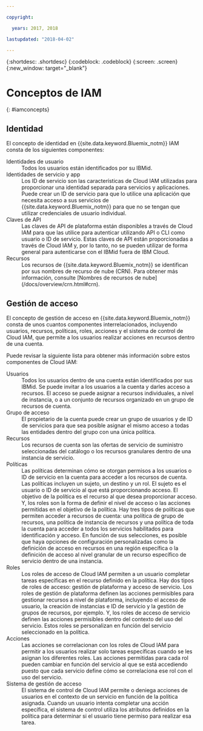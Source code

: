 ```yaml
---

copyright:

  years: 2017, 2018

lastupdated: "2018-04-02"

---
```


{:shortdesc: .shortdesc}
{:codeblock: .codeblock}
{:screen: .screen}
{:new_window: target="_blank"}

# Conceptos de IAM
{: #iamconcepts}

## Identidad

El concepto de identidad en {{site.data.keyword.Bluemix_notm}} IAM consta de los siguientes componentes:

<dl>
<dt>Identidades de usuario</dt>
<dd>Todos los usuarios están identificados por su IBMid.</dd>
<dt>Identidades de servicio y app</dt>
<dd>Los ID de servicio son las características de Cloud IAM utilizadas para proporcionar una identidad separada para servicios y aplicaciones. Puede crear un ID de servicio para que lo utilice una aplicación que necesita acceso a sus servicios de {{site.data.keyword.Bluemix_notm}} para que no se tengan que utilizar credenciales de usuario individual.</dd>
<dt>Claves de API</dt>
<dd>Las claves de API de plataforma están disponibles a través de Cloud IAM para que las utilice para autenticar utilizando API o CLI como usuario o ID de servicio. Estas claves de API están proporcionadas a través de Cloud IAM y, por lo tanto, no se pueden utilizar de forma general para autenticarse con el IBMid fuera de IBM Cloud. </dd>
<dt>Recursos</dt>
<dd>Los recursos de {{site.data.keyword.Bluemix_notm}} se identifican por sus nombres de recurso de nube (CRN). Para obtener más información, consulte [Nombres de recursos de nube](/docs/overview/crn.html#crn).</dd>
</dl>

## Gestión de acceso

El concepto de gestión de acceso en {{site.data.keyword.Bluemix_notm}} consta de unos cuantos componentes interrelacionados, incluyendo usuarios, recursos, políticas, roles, acciones y el sistema de control de Cloud IAM, que permite a los usuarios realizar acciones en recursos dentro de una cuenta.

Puede revisar la siguiente lista para obtener más información sobre estos componentes de Cloud IAM:

<dl>
<dt>Usuarios</dt>
<dd>Todos los usuarios dentro de una cuenta están identificados por sus IBMid. Se puede invitar a los usuarios a la cuenta y darles acceso a recursos. El acceso se puede asignar a recursos individuales, a nivel de instancia, o a un conjunto de recursos organizado en un grupo de recursos de cuenta.</dd>
<dt>Grupo de acceso</dt>
<dd>El propietario de la cuenta puede crear un grupo de usuarios y de ID de servicios para que sea posible asignar el mismo acceso a todas las entidades dentro del grupo con una única política.</dd>
<dt>Recursos</dt>
<dd>Los recursos de cuenta son las ofertas de servicio de suministro seleccionadas del catálogo o los recursos granulares dentro de una instancia de servicio.</dd>
<dt>Políticas</dt>
<dd>Las políticas determinan cómo se otorgan permisos a los usuarios o ID de servicio en la cuenta para acceder a los recursos de cuenta. Las políticas incluyen un sujeto, un destino y un rol. El sujeto es el usuario o ID de servicio al que está proporcionando acceso. El objetivo de la política es el recurso al que desea proporcionar acceso. Y, los roles son la forma de definir el nivel de acceso o las acciones permitidas en el objetivo de la política. Hay tres tipos de políticas que permiten acceder a recursos de cuenta: una política de grupo de recursos, una política de instancia de recursos y una política de toda la cuenta para acceder a todos los servicios habilitados para identificación y acceso. En función de sus selecciones, es posible que haya opciones de configuración personalizadas como la definición de acceso en recursos en una región específica o la definición de acceso al nivel granular de un recurso específico de servicio dentro de una instancia.</dd>
<dt>Roles</dt>
<dd>Los roles de acceso de Cloud IAM permiten a un usuario completar tareas específicas en el recurso definido en la política. Hay dos tipos de roles de acceso: gestión de plataforma y acceso de servicio. Los roles de gestión de plataforma definen las acciones permisibles para gestionar recursos a nivel de plataforma, incluyendo el acceso de usuario, la creación de instancias e ID de servicio y la gestión de grupos de recursos, por ejemplo. Y, los roles de acceso de servicio definen las acciones permisibles dentro del contexto del uso del servicio. Estos roles se personalizan en función del servicio seleccionado en la política.</dd>
<dt>Acciones</dt>
<dd>Las acciones se correlacionan con los roles de Cloud IAM para permitir a los usuarios realizar solo tareas específicas cuando se les asignan los diferentes roles. Las acciones permitidas para cada rol pueden cambiar en función del servicio al que se está accediendo puesto que cada servicio define cómo se correlaciona ese rol con el uso del servicio. </dd>
<dt>Sistema de gestión de acceso</dt>
<dd>El sistema de control de Cloud IAM permite o deniega acciones de usuarios en el contexto de un servicio en función de la política asignada. Cuando un usuario intenta completar una acción específica, el sistema de control utiliza los atributos definidos en la política para determinar si el usuario tiene permiso para realizar esa tarea.</dd>
</dl>

